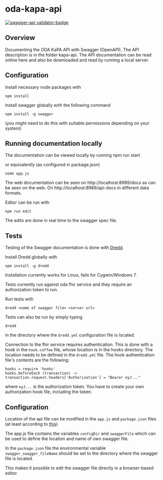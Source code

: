# oda-kapa-api

[![swagger-api validator-badge](https://raw.githubusercontent.com/gellati/oda-kapa-api/master/oda-kapa-express/kapa-api/kapa-api.yaml)](./oda-kapa-express/kapa-api/kapa-api.yaml)

## Overview

Documenting the ODA KaPA API with Swagger (OpenAPI). The API description is in the folder kapa-api. The API documentation can be read online here and also be downloaded and read by running a local server.

## Configuration

Install necessary node packages with

    npm install

Install swagger globally with the following command

    npm install -g swagger

(you might need to do this with suitable permissions depending on your system)

## Running documentation locally

The documentation can be viewed locally by running
    npm run start

or equivalently (as configured in package.json)

    node app.js

The web documentation can be seen on http://localhost:8989/docs as can be seen on the web. On http://localhost:8989/api-docs in different data formats.

Editor can be run with

    npm run edit

The edits are done in real time to the swagger spec file.

## Tests

Testing of the Swagger documentation is done with [Dredd](https://github.com/apiaryio/dredd).

Install Dredd globally with

    npm install -g dredd

Installation currently works for Linux, fails for Cygwin/Windows 7.

Tests currently run against oda fhir service and they require an authorization token to run.

Run tests with

    dredd <name of swagger file> <server url>

Tests can also be run by simply typing

    dredd

in the directory where the `dredd.yml` configuration file is located.

Connection to the fhir service requires authentication. This is done with a hook in the `hook.coffee` file, whose location is in the hooks directory. The location needs to be defined in the `dredd.yml` file. The hook authentication file's contents are the following:

    hooks = require 'hooks'
    hooks.beforeEach (transaction) -> transaction.request.headers['Authorization'] = "Bearer eyJ..."

where `eyJ...` is the authorization token. You have to create your own authorization hook file, including the token.


## Configuration

Location of the api file can be modified in the `app.js` and `package.json` files (at least according to [this](https://github.com/swagger-api/swagger-node/issues/373))

The app.js file contains the variables `configDir` and `swaggerFile` which can be used to define the location and name of own swagger file.

In the `package.json` file the environmental variable `swagger_swagger_fileName` should be set to the directory where the swagger file is located.

This makes it possible to edit the swagger file directly in a browser-based editor.
